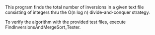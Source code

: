 This program finds the total number of inversions in a given text file consisting of integers thru the O(n log n) divide-and-conquer strategy.

To verify the algorithm with the provided test files, execute FindInversionsAndMergeSort_Tester.
